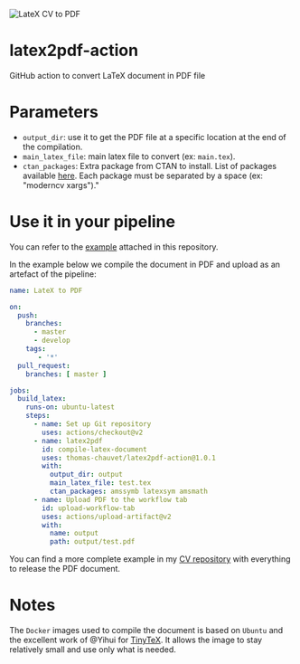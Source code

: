 ![LateX CV to PDF](https://github.com/thomas-chauvet/latex2pdf-action/workflows/LateX%20CV%20to%20PDF/badge.svg)

# latex2pdf-action

GitHub action to convert LaTeX document in PDF file

# Parameters

- `output_dir`: use it to get the PDF file at a specific location at the end of the compilation.
- `main_latex_file`: main latex file to convert (ex: `main.tex`).
- `ctan_packages`: Extra package from CTAN to install. List of packages available [here](http://mirror.ctan.org/systems/texlive/tlnet/archive). Each package must be separated by a space (ex: "moderncv xargs")."

# Use it in your pipeline

You can refer to the [example](https://github.com/thomas-chauvet/latex2pdf-action/blob/master/.github/workflows/test.yml) attached in this repository.

In the example below we compile the document in PDF and upload as an artefact of the pipeline:

```yml
name: LateX to PDF

on:
  push:
    branches: 
      - master
      - develop
    tags:
       - '*'
  pull_request:
    branches: [ master ]

jobs:
  build_latex:
    runs-on: ubuntu-latest
    steps:
      - name: Set up Git repository
        uses: actions/checkout@v2
      - name: latex2pdf
        id: compile-latex-document
        uses: thomas-chauvet/latex2pdf-action@1.0.1
        with:
          output_dir: output
          main_latex_file: test.tex
          ctan_packages: amssymb latexsym amsmath
      - name: Upload PDF to the workflow tab
        id: upload-workflow-tab
        uses: actions/upload-artifact@v2
        with:
          name: output
          path: output/test.pdf
```

You can find a more complete example in my [CV repository](https://github.com/thomas-chauvet/cv_latex) with everything to release the PDF document.

# Notes

The `Docker` images used to compile the document is based on `Ubuntu` and the excellent work of @Yihui for [TinyTeX](https://github.com/yihui/tinytex). It allows the image to stay relatively small and use only what is needed.
